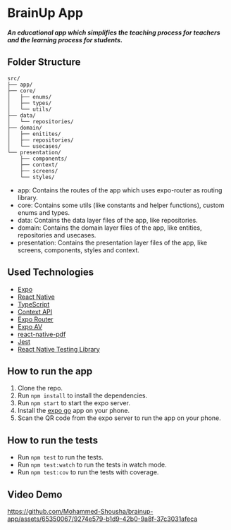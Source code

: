 # BrainUp App

_**An educational app which simplifies the teaching process for teachers and the learning process for students.**_

## Folder Structure

```
src/
├── app/
├── core/
│   ├── enums/
│   ├── types/
│   └── utils/
├── data/
│   └── repositories/
├── domain/
│   ├── enitites/
│   ├── repositories/
│   └── usecases/
└── presentation/
    ├── components/
    ├── context/
    ├── screens/
    └── styles/
```

- app: Contains the routes of the app which uses expo-router as routing library.
- core: Contains some utils (like constants and helper functions), custom enums and types.
- data: Contains the data layer files of the app, like repositories.
- domain: Contains the domain layer files of the app, like entities, repositories and usecases.
- presentation: Contains the presentation layer files of the app, like screens, components, styles and context.

## Used Technologies

- [Expo](https://expo.io/)
- [React Native](https://reactnative.dev/)
- [TypeScript](https://www.typescriptlang.org/)
- [Context API](https://react.dev/reference/react/useContext)
- [Expo Router](https://github.com/expo/router)
- [Expo AV](https://docs.expo.dev/versions/latest/sdk/av/)
- [react-native-pdf](https://github.com/wonday/react-native-pdf)
- [Jest](https://jestjs.io/)
- [React Native Testing Library](https://callstack.github.io/react-native-testing-library/)

## How to run the app

1. Clone the repo.
2. Run `npm install` to install the dependencies.
3. Run `npm start` to start the expo server.
4. Install the [expo go](https://expo.dev/client) app on your phone.
5. Scan the QR code from the expo server to run the app on your phone.

## How to run the tests

- Run `npm test` to run the tests.
- Run `npm test:watch` to run the tests in watch mode.
- Run `npm test:cov` to run the tests with coverage.

## Video Demo

https://github.com/Mohammed-Shousha/brainup-app/assets/65350067/9274e579-b1d9-42b0-9a8f-37c3031afeca

